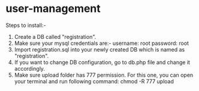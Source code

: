 # user-management

Steps to install:-
1. Create a DB called "registration".
2. Make sure your mysql credentials are:-
username: root
password: root
3. Import registration.sql into your newly created DB which is named as "registration".
4. If you want to change DB configuration, go to db.php file and change it accordingly.
5. Make sure upload folder has 777 permission. For this one, you can open your terminal and run following command:
chmod -R 777 upload
